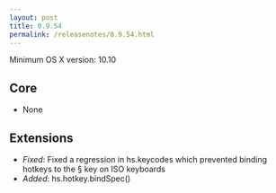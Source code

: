 ```yaml
---
layout: post
title: 0.9.54
permalink: /releasenotes/0.9.54.html
---
```


Minimum OS X version: 10.10

## Core
 * None

## Extensions

 * *Fixed*: Fixed a regression in hs.keycodes which prevented binding hotkeys to the § key on ISO keyboards
 * *Added*: hs.hotkey.bindSpec()
